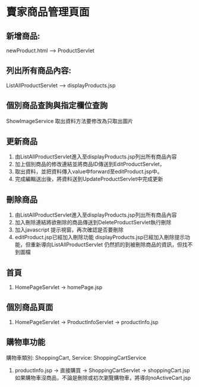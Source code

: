 # 賣家商品管理頁面

## 新增商品:
newProduct.html --> ProductServlet

## 列出所有商品內容:
ListAllProductServlet --> displayProducts.jsp


## 個別商品查詢與指定欄位查詢
ShowImageService 取出資料方法要修改為只取出圖片


## 更新商品
1. 由ListAllProductServlet進入至displayProducts.jsp列出所有商品內容
2. 加上個別商品的修改連結並將商品ID傳送到EditProductServlet，
3. 取出資料，並把資料傳入value中forward至editProduct.jsp中。
4. 完成編輯送出後，將資料送到UpdateProductServlet中完成更新


## 刪除商品
1. 由ListAllProductServlet進入至displayProducts.jsp列出所有商品內容
2. 加入刪除連結將欲刪除的商品傳送到DeleteProductServlet執行刪除
3. 加入javascript 提示視窗，再次確認是否要刪除
4. editProduct.jsp已經加入刪除功能
displayProducts.jsp已經加入刪除提示功能，但重新導向ListAllProductServlet
仍然抓的到被刪除商品的資訊，但找不到圖檔



## 首頁
1. HomePageServlet -> homePage.jsp


## 個別商品頁面
1. HomePageServlet -> ProductInfoServlet -> productInfo.jsp

## 購物車功能
購物車類別: ShoppingCart, Service: ShoppingCartService
1. productInfo.jsp -> 直接購買 -> ShoppingCartServlet -> shoppingCart.jsp
如果購物車沒商品，不論是刪除或初次瀏覽購物車，將導向noActiveCart.jsp

